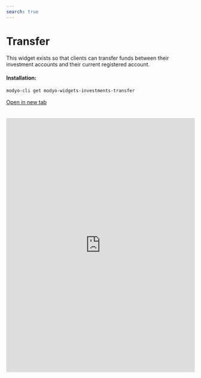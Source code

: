 ```yaml
---
search: true
---
```


# Transfer

This widget exists so that clients can transfer funds between their investment accounts and their current registered account.

#### Installation:

```bash
modyo-cli get modyo-widgets-investments-transfer
```

[Open in new tab](https://widgets.modyo.com/investments/transfer)

 <iframe id="widgetFrame" src="https://widgets.modyo.com/inversiones/transferencia" width="100%"  frameBorder="0"  style="min-height:680px;overflow:auto;margin-top:20px;"/> 

| Feature | Description                                                                                                                                                      |
|---------------|------------------------------------------------------------------------------------------------------------------------------------------------------------------|
| Convey    | Allows you to transfer funds between investment accounts. Allows you to request a transfer of funds to the client's current accounts, previously registered. |

 <script> 

 export default {
 mounted () {

 function setFrameHeightCo (id, ht) {
 var ifrm = document.getElementById (id);
 if (ifrm) {
 ifrm.style.height = ht + 4 + "px";
 }
 }
 //iframed document sends its height using postMessage
 function HandleDoCheightMsg (e) {
 //check origin
 if (e.origin === 'https://widgets.modyo.com') {
 //parse data
 var data = json.parse (e.data);

 console.log ('data: ', data)
 //check data object
 if (data ['doChight']) {
 setFrameHeightCo ('WidgetFrame', data ['DoChight']);
 } else {
 SetFrameHeightCo ('WidgetFrame', 700);
 }
 }
 }

 //assign message handler
 if (Window.addEventListener) {
 Window.addEventListener ('message', HandleDoCheightMSG, false);
 }
 }
 }

 </script> 
